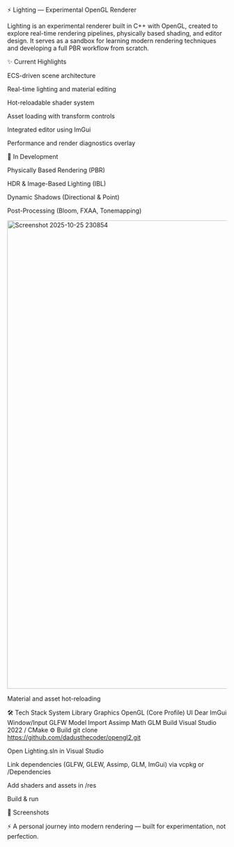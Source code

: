 ⚡ Lighting — Experimental OpenGL Renderer

Lighting is an experimental renderer built in C++ with OpenGL, created to explore real-time rendering pipelines, physically based shading, and editor design.
It serves as a sandbox for learning modern rendering techniques and developing a full PBR workflow from scratch.

✨ Current Highlights

ECS-driven scene architecture

Real-time lighting and material editing

Hot-reloadable shader system

Asset loading with transform controls

Integrated editor using ImGui

Performance and render diagnostics overlay

🚀 In Development

Physically Based Rendering (PBR)

HDR & Image-Based Lighting (IBL)

Dynamic Shadows (Directional & Point)

Post-Processing (Bloom, FXAA, Tonemapping)

<img width="1918" height="1075" alt="Screenshot 2025-10-25 230854" src="https://github.com/user-attachments/assets/2724f87e-e0a5-4b4b-9e44-ad46adf3dba7" />

Material and asset hot-reloading

🛠 Tech Stack
System	Library
Graphics	OpenGL (Core Profile)
UI	Dear ImGui
Window/Input	GLFW
Model Import	Assimp
Math	GLM
Build	Visual Studio 2022 / CMake
⚙️ Build
git clone https://github.com/dadusthecoder/opengl2.git


Open Lighting.sln in Visual Studio

Link dependencies (GLFW, GLEW, Assimp, GLM, ImGui) via vcpkg or /Dependencies

Add shaders and assets in /res

Build & run

📸 Screenshots




⚡ A personal journey into modern rendering — built for experimentation, not perfection.
